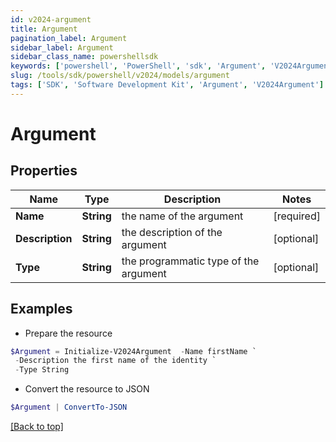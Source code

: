 ```yaml
---
id: v2024-argument
title: Argument
pagination_label: Argument
sidebar_label: Argument
sidebar_class_name: powershellsdk
keywords: ['powershell', 'PowerShell', 'sdk', 'Argument', 'V2024Argument']
slug: /tools/sdk/powershell/v2024/models/argument
tags: ['SDK', 'Software Development Kit', 'Argument', 'V2024Argument']
---
```


# Argument

## Properties

| Name | Type | Description | Notes |
| --- | --- | --- | --- |
| **Name** | **String** | the name of the argument | [required] |
| **Description** | **String** | the description of the argument | [optional] |
| **Type** | **String** | the programmatic type of the argument | [optional] |

## Examples

- Prepare the resource

```powershell
$Argument = Initialize-V2024Argument  -Name firstName `
 -Description the first name of the identity `
 -Type String
```

- Convert the resource to JSON

```powershell
$Argument | ConvertTo-JSON
```

[[Back to top]](#)
